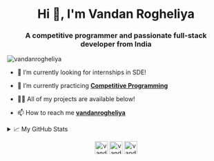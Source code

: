 <h1 align="center">Hi 👋, I'm Vandan Rogheliya</h1>
<h3 align="center">A competitive programmer and passionate full-stack developer from India</h3>

<p align="left"> <img src="https://komarev.com/ghpvc/?username=vandanrogheliya" alt="vandanrogheliya" /> </p>

- 🔭 I’m currently looking for internships in SDE!

- 🌱 I’m currently practicing [**Competitive Programming**](https://codeforces.com/profile/VandanRogheliya)

- 👨‍💻 All of my projects are available below!

- 📫 How to reach me [**vandanrogheliya**](https://www.linkedin.com/in/vandanrogheliya/)


<details>
<summary>📈 My GitHub Stats</summary>

<p align="center">&nbsp;<img align="center" src="https://github-readme-stats.vercel.app/api?username=vandanrogheliya&show_icons=true" alt="vandanrogheliya" /></p>

</details>


<p align="center">
<a href="https://linkedin.com/in/vandanrogheliya" target="blank"><img align="center" src="https://cdn.jsdelivr.net/npm/simple-icons@3.0.1/icons/linkedin.svg" alt="vandan rogheliya" height="30" width="30" /></a>
<a href="https://fb.com/vandan.roghelia" target="blank"><img align="center" src="https://cdn.jsdelivr.net/npm/simple-icons@3.0.1/icons/facebook.svg" alt="vandan rogheliya" height="30" width="30" /></a>
<a href="https://instagram.com/vandan6500" target="blank"><img align="center" src="https://cdn.jsdelivr.net/npm/simple-icons@3.0.1/icons/instagram.svg" alt="vandan6500" height="30" width="30" /></a>
</p>
